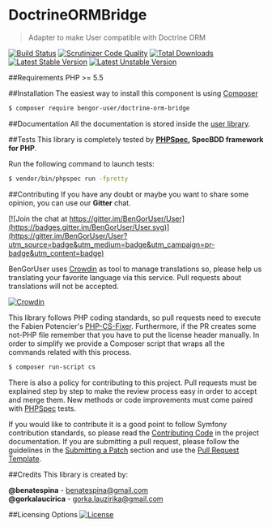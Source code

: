 # DoctrineORMBridge
> Adapter to make User compatible with Doctrine ORM

[![Build Status](https://travis-ci.org/BenGorUser/DoctrineORMBridge.svg?branch=master)](https://travis-ci.org/BenGorUser/DoctrineORMBridge)
[![Scrutinizer Code Quality](https://scrutinizer-ci.com/g/BenGorUser/DoctrineORMBridge/badges/quality-score.png?b=master)](https://scrutinizer-ci.com/g/BenGorUser/DoctrineORMBridge/?branch=master)
[![Total Downloads](https://poser.pugx.org/bengor-user/doctrine-orm-bridge/downloads)](https://packagist.org/packages/bengor-user/doctrine-orm-bridge/)
[![Latest Stable Version](https://poser.pugx.org/bengor-user/doctrine-orm-bridge/v/stable.svg)](https://packagist.org/packages/bengor-user/doctrine-orm-bridge/)
[![Latest Unstable Version](https://poser.pugx.org/bengor-user/doctrine-orm-bridge/v/unstable.svg)](https://packagist.org/packages/bengor-user/doctrine-orm-bridge/)

##Requirements
PHP >= 5.5

##Installation
The easiest way to install this component is using [Composer][6]
```bash
$ composer require bengor-user/doctrine-orm-bridge
```

##Documentation
All the documentation is stored inside the [user library](https://github.com/BenGorUser/User/blob/master/docs/index.md).

##Tests
This library is completely tested by **[PHPSpec][1], SpecBDD framework for PHP**.

Run the following command to launch tests:
```bash
$ vendor/bin/phpspec run -fpretty
```

##Contributing
If you have any doubt or maybe you want to share some opinion, you can use our **Gitter** chat.

[![Join the chat at https://gitter.im/BenGorUser/User](https://badges.gitter.im/BenGorUser/User.svg)](https://gitter.im/BenGorUser/User?utm_source=badge&utm_medium=badge&utm_campaign=pr-badge&utm_content=badge)

BenGorUser uses [Crowdin][7] as tool to manage translations so, please help us translating your favorite language
via this service. Pull requests about translations will not be accepted.

[![Crowdin](https://d322cqt584bo4o.cloudfront.net/bengoruser/localized.svg)](https://crowdin.com/project/bengoruser)

This library follows PHP coding standards, so pull requests need to execute the Fabien Potencier's [PHP-CS-Fixer][5].
Furthermore, if the PR creates some not-PHP file remember that you have to put the license header manually. In order
to simplify we provide a Composer script that wraps all the commands related with this process.
```bash
$ composer run-script cs
```

There is also a policy for contributing to this project. Pull requests must be explained step by step to make the
review process easy in order to accept and merge them. New methods or code improvements must come paired with
[PHPSpec][1] tests.

If you would like to contribute it is a good point to follow Symfony contribution standards, so please read the
[Contributing Code][2] in the project documentation. If you are submitting a pull request, please follow the guidelines
in the [Submitting a Patch][3] section and use the [Pull Request Template][4].

##Credits
This library is created by:
>
**@benatespina** - [benatespina@gmail.com](mailto:benatespina@gmail.com)<br>
**@gorkalaucirica** - [gorka.lauzirika@gmail.com](mailto:gorka.lauzirika@gmail.com)

##Licensing Options
[![License](https://poser.pugx.org/bengor-user/doctrine-orm-bridge/license.svg)](https://github.com/BenGorUser/DoctrineORMBridge/blob/master/LICENSE)

[1]: http://www.phpspec.net/
[2]: http://symfony.com/doc/current/contributing/code/index.html
[3]: http://symfony.com/doc/current/contributing/code/patches.html#check-list
[4]: http://symfony.com/doc/current/contributing/code/patches.html#make-a-pull-request
[5]: http://cs.sensiolabs.org/
[6]: http://getcomposer.org
[7]: https://crowdin.com/
